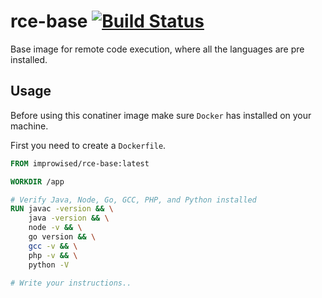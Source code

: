 # rce-base [![Build Status](https://drone.improwised.dev/api/badges/Improwised/docker-rce-base/status.svg?ref=refs/heads/main)](https://drone.improwised.dev/Improwised/docker-rce-base)

Base image for remote code execution, where all the languages are pre installed.

## Usage

Before using this conatiner image make sure `Docker` has installed on your machine.

First you need to create a `Dockerfile`.

```Dockerfile
FROM improwised/rce-base:latest

WORKDIR /app

# Verify Java, Node, Go, GCC, PHP, and Python installed
RUN javac -version && \
    java -version && \
    node -v && \
    go version && \
    gcc -v && \
    php -v && \
    python -V

# Write your instructions..
```
